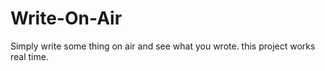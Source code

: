 # Write-On-Air
Simply write some thing on air and see what you wrote. this project works real time.
